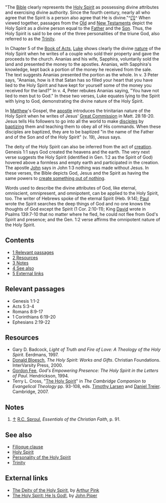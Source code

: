 "The [Bible](Bible "Bible") clearly represents the
[Holy Spirit](Holy_Spirit "Holy Spirit") as possessing divine
attributes and exercising divine authority. Since the fourth
century, nearly all who agree that the Spirit is a person also
agree that He is divine."^[[1]](#note-0)^ When viewed together,
passages from the [Old](Old_Testament "Old Testament") and
[New Testaments](New_Testament "New Testament") depict the Holy
Spirit as a divine person equal to the
[Father](God_the_Father "God the Father") and the
[Son](Jesus "Jesus"). Thus, the Holy Spirit is said to be one of
the three personalities of the triune God, also referred to as the
[Trinity](Trinity "Trinity").

In Chapter 5 of the [Book of Acts](Book_of_Acts "Book of Acts"),
[Luke](Luke "Luke") shows clearly the divine
[nature](Nature "Nature") of the Holy Spirit when he writes of a
couple who sold their property and gave the proceeds to the church.
Ananias and his wife, Sapphira, voluntarily sold the land and
presented the money to the apostles. Ananias, with Sapphira's
knowledge, kept back a portion of the money he received from the
sale. The text suggests Ananias presented the portion as the whole.
In v. 3 Peter says, "Ananias, how is it that Satan has so filled
your heart that you have lied to the Holy Spirit and have kept for
yourself some of the money you received for the land?" In v. 4,
Peter rebukes Ananias saying, "You have not lied to men but to
God." In these two verses, Luke equates lying to the Spirit with
lying to God, demonstrating the divine nature of the Holy Spirit.

In [Matthew](Matthew "Matthew")'s Gospel, the
[apostle](Apostle "Apostle") introduces the trinitarian nature of
the Holy Spirit when he writes of Jesus'
[Great Commission](Great_Commission "Great Commission") in Matt.
28:18-20. Jesus tells His followers to go into all the world to
make [disciples](Disciple "Disciple") by
[baptizing](Baptism "Baptism") them and teaching them to obey all
of His commands. When these disciples are baptized, they are to be
baptized "in the name of the Father and of the Son and of the Holy
Spirit" (v. 19), Jesus says.

The deity of the Holy Spirit can also be inferred from the act of
[creation](Creation "Creation"). Genesis 1:1 says God created the
heavens and the earth. The very next verse suggests the Holy Spirit
(identified in Gen. 1:2 as the Spirit of God) hovered above a
formless and empty earth and participated in the creation. The
apostle [John](John "John") says in John 1:3 nothing was made
without Jesus. In these verses, the Bible depicts God, Jesus and
the Spirit as having the same powers to
[create something out of nothing](Creation_ex_nihilo "Creation ex nihilo").

Words used to describe the divine attributes of God, like eternal,
omniscient, omnipresent, and omnipotent, can be applied to the Holy
Spirit, too. The writer of Hebrews spoke of the eternal Spirit
(Heb. 9:14); [Paul](Paul "Paul") wrote the Spirit searches the deep
things of God and no one knows the thoughts of God except the
Spirit (1 Cor. 2:10-11); King [David](David "David") wrote in
Psalms 139:7-10 that no matter where he fled, he could not flee
from God's Spirit and presence; and the Gen. 1:2 verse affirms the
omnipotent nature of the Holy Spirit.


## Contents

-   [1 Relevant passages](#Relevant_passages)
-   [2 Resources](#Resources)
-   [3 Notes](#Notes)
-   [4 See also](#See_also)
-   [5 External links](#External_links)

## Relevant passages

-   Genesis 1:1-2
-   Acts 5:3-4
-   Romans 8:9-17
-   1 Corinthians 6:19-20
-   Ephesians 2:19-22

## Resources

-   Gary D. Badcock,
    *Light of Truth and Fire of Love: A Theology of the Holy Spirit*.
    Eerdmans, 1997.
-   [Donald Bloesch](Donald_Bloesch "Donald Bloesch"),
    *The Holy Spirit: Works and Gifts*. Christian Foundations.
    InterVarsity Press, 2000.
-   [Gordon Fee](Gordon_Fee "Gordon Fee"),
    *God's Empowering Presence: The Holy Spirit in the Letters of Paul*.
    Hendrickson, 1994.
-   Terry L. Cross,
    "[The Holy Spirit](http://www.google.com/books?id=vlmXBe0RPxYC&printsec=frontcover&dq=cambridge+companion+to+evangelical+theology&ei=dBWkR8LlN4P0jgHqheGuCg&sig=spPUC-4eUWP6Qjf1BazJLgtj2sM#PPA93,M1)"
    in *The Cambridge Companion to Evangelical Theology* pp. 93-108,
    eds. [Timothy Larsen](Timothy_Larsen "Timothy Larsen") and
    [Daniel Treier](Daniel_Treier "Daniel Treier"). Cambridge, 2007.

## Notes

1.  [↑](#ref-0) [R.C. Sproul](R.C._Sproul "R.C. Sproul"),
    *Essentials of the Christian Faith*, p. 91.

## See also

-   [Filioque clause](Filioque_clause "Filioque clause")
-   [Holy Spirit](Holy_Spirit "Holy Spirit")
-   [Personality of the Holy Spirit](Personality_of_the_Holy_Spirit "Personality of the Holy Spirit")
-   [Trinity](Trinity "Trinity")

## External links

-   [The Deity of the Holy Spirit](http://www.pbministries.org/books/pink/Holy_Spirit/spirit_03.htm),
    by [Arthur Pink](Arthur_Pink "Arthur Pink")
-   [The Holy Spirit: He Is God!](http://www.desiringgod.org/ResourceLibrary/Sermons/ByDate/1984/423_The_Holy_Spirit_He_Is_God/),
    by [John Piper](John_Piper "John Piper")



